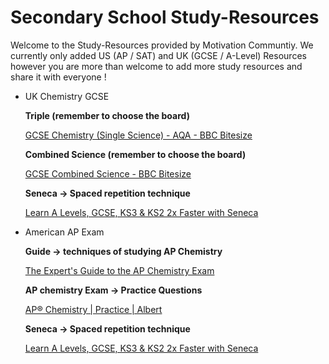 # Secondary School Study-Resources
Welcome to the Study-Resources provided by Motivation Communtiy. We currently only added US (AP / SAT) and UK (GCSE / A-Level) Resources however you are more than welcome to add more study resources and share it with everyone !

- UK Chemistry GCSE

    **Triple (remember to choose the board)**

    [GCSE Chemistry (Single Science) - AQA - BBC Bitesize](https://www.bbc.co.uk/bitesize/examspecs/z8xtmnb)

    **Combined Science (remember to choose the board)**

    [GCSE Combined Science - BBC Bitesize](https://www.bbc.co.uk/bitesize/subjects/zp266yc)

    **Seneca → Spaced repetition technique**

    [Learn A Levels, GCSE, KS3 & KS2 2x Faster with Seneca](https://app.senecalearning.com/dashboard/courses/your-courses)

- American AP Exam

    **Guide → techniques of studying AP Chemistry**

    [The Expert's Guide to the AP Chemistry Exam](https://blog.prepscholar.com/ap-chemistry-exam)

    **AP chemistry Exam → Practice Questions**

    [AP® Chemistry | Practice | Albert](https://www.albert.io/ap-chemistry)

    **Seneca → Spaced repetition technique**

    [Learn A Levels, GCSE, KS3 & KS2 2x Faster with Seneca](https://app.senecalearning.com/dashboard/courses/your-courses)
